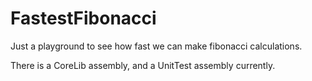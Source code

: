 # FastestFibonacci

Just a playground to see how fast we can make fibonacci calculations.

There is a CoreLib assembly, and a UnitTest assembly currently.
